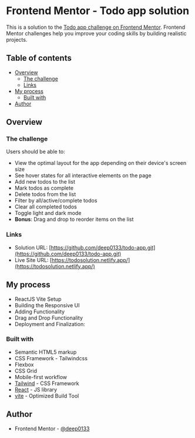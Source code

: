 # Frontend Mentor - Todo app solution

This is a solution to the [Todo app challenge on Frontend Mentor](https://www.frontendmentor.io/challenges/todo-app-Su1_KokOW). Frontend Mentor challenges help you improve your coding skills by building realistic projects.

## Table of contents

- [Overview](#overview)
  - [The challenge](#the-challenge)
  - [Links](#links)
- [My process](#my-process)
  - [Built with](#built-with)
- [Author](#author)

## Overview

### The challenge

Users should be able to:

- View the optimal layout for the app depending on their device's screen size
- See hover states for all interactive elements on the page
- Add new todos to the list
- Mark todos as complete
- Delete todos from the list
- Filter by all/active/complete todos
- Clear all completed todos
- Toggle light and dark mode
- **Bonus**: Drag and drop to reorder items on the list

### Links

- Solution URL: [https://github.com/deep0133/todo-app.git](https://github.com/deep0133/todo-app.git)
- Live Site URL: [https://todosolution.netlify.app/](https://todosolution.netlify.app/)

## My process

- ReactJS Vite Setup
- Building the Responsive UI
- Adding Functionality
- Drag and Drop Functionality
- Deployment and Finalization:

### Built with

- Semantic HTML5 markup
- CSS Framework - Tailwindcss
- Flexbox
- CSS Grid
- Mobile-first workflow
- [Tailwind](https://tailwindcss.com/docs/installation/using-postcss) - CSS Framework
- [React](https://reactjs.org/) - JS library
- [vite](https://vitejs.dev/guide/) - Optimized Build Tool

## Author

- Frontend Mentor - [@deep0133](https://www.frontendmentor.io/profile/deep0133)
